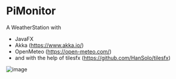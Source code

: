 # PiMonitor

A WeatherStation with
- JavaFX
- Akka (https://www.akka.io/)
- OpenMeteo (https://open-meteo.com/)
- and with the help of tilesfx (https://github.com/HanSolo/tilesfx)

![image](https://github.com/manastaso/pimonitor/assets/3612128/318ec0ef-5485-4039-a11b-f72aa518a948)
